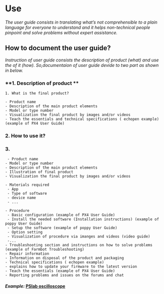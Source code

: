 # **Use**

*The user guide consists in translating what’s not comprehensible to a plain language for everyone to understand and  it helps non-technical people pinpoint and solve problems without expert assistance.*

## **How to document the user guide?**

*Instruction of user guide consists the description of product (what) and use the of it (how). So,documentaion of user guide devide to two part as shown in below.* 

### **1. Description of product ** 

  ```
1. What is the final product?

  - Product name
  - Description of the main product elements
  - Model or type number
  - Visualization the final product by images and/or videos
  - Teach the essentials and technical specifications ( echopen example)(example of PX4 User Guide)

```
### **2. How to use it?** 

### **3.**



 ```
  - Product name
- Model or type number
- Description of the main product elements
- Illustration of final product
- Visualization the final product by images and/or videos

- Materials required
  - App
  - Type of software
  - device name
  - ...
  
- Procedure
  - Basic configuration (example of PX4 User Guide) 
  - Install the needed software (Installation instructions) (example of poppy User Guide)
  - Setup the software (example of poppy User Guide)
  - Option setting
  - Visualization of procedure via imanges and videos (video guide)
  -...
- Troubleshooting section and instructions on how to solve problems (example of Farmbot Troubleshooting)
- Repair information
- Information on disposal of the product and packaging
- Technical specifications ( echopen example)
- explains how to update your firmware to the latest version
- Teach the essentials (example of PX4 User Guide)
- Reporting problems and issues on the forums and chat
  ```
 

   
 #### *Example:* [PSlab oscilloscope](https://docs.pslab.io/tutorials/oscilloscope.html#tutorials-oscilloscope--page-root) 
  

